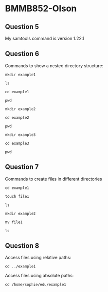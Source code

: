 ﻿# BMMB852-Olson



## Question 5

My samtools command is version 1.22.1

## Question 6 

Commands to show a nested directory structure:

    mkdir example1

    ls

    cd example1

    pwd

    mkdir example2

    cd example2

    pwd

    mkdir example3

    cd example3

    pwd


## Question 7

Commands to create files in different directories

    cd example1

    touch file1

    ls

    mkdir example2

    mv file1

    ls

## Question 8

Access files using relative paths:

    cd ../example1


Access files using absolute paths:

    cd /home/sophie/edu/example1





